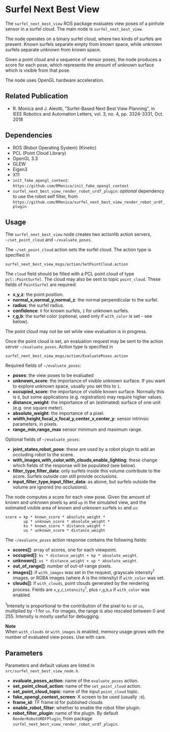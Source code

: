Surfel Next Best View
=====================

The `surfel_next_best_view` ROS package evaluates view poses of a pinhole sensor in a surfel cloud.
The main node is `surfel_next_best_view`.

The node operates on a binary surfel cloud, where two kinds of surfels are present.
Known surfels separate empty from known space, while unknown surfels separate unknown from known space.

Given a point cloud and a sequence of sensor poses, the node produces a score for each pose, which represents the amount of unknown surface which is visible from that pose.

The node uses OpenGL hardware acceleration.

Related Publication
-------------------

+ R. Monica and J. Aleotti, "Surfel-Based Next Best View Planning", in IEEE Robotics and Automation Letters, vol. 3, no. 4, pp. 3324-3331, Oct. 2018

Dependencies
------------

+ ROS (Robot Operating System) (Kinetic)
+ PCL (Point Cloud Library)
+ OpenGL 3.3
+ GLEW
+ Eigen3
+ X11
+ `init_fake_opengl_context`: `https://github.com/RMonica/init_fake_opengl_context`
+ `surfel_next_best_view_render_robot_urdf_plugin`: *optional* dependency to use the robot self filter, from `https://github.com/RMonica/surfel_next_best_view_render_robot_urdf_plugin`

Usage
-----

The `surfel_next_best_view` node creates two actionlib action servers, `~/set_point_cloud` and `~/evaluate_poses`.

The `~/set_point_cloud` action sets the surfel cloud.
The action type is specified in

```surfel_next_best_view_msgs/action/SetPointCloud.action```

The `cloud` field should be filled with a PCL point cloud of type `pcl::PointSurfel`.
The cloud may also be sent to topic `point_cloud`.
These fields of `PointSurfel` are required:

+ **x,y,z**: the point position.
+ **normal_x,normal_y,normal_z**: the normal perpendicular to the surfel.
+ **radius**: the surfel radius.
+ **confidence**: `0` for known surfels, `1` for unknown surfels.
+ **r,g,b**: the surfel color (optional, used only if `with_color` is set - see below).

The point cloud may not be set while view evaluation is in progress.

Once the point cloud is set, an evaluation request may be sent to the action server `~/evaluate_poses`.
Action type is specified in

```surfel_next_best_view_msgs/action/EvaluatePoses.action```

Required fields of `~/evaluate_poses`:

+ **poses**: the view poses to be evaluated
+ **unknown_score**: the importance of visible unknown surface. If you want to explore unknown space, usually you set this to `1`.
+ **occupied_score**: the importance of visible known surface. Normally this is `0`, but some applications (e.g. registration) may require higher values.
+ **distance_weight**: the importance of an (estimated) surface of one unit (e.g. one square meter).
+ **absolute_weight**: the importance of a pixel.
+ **width,height,focal_x,focal_y,center_x,center_y**: sensor intrinsic parameters, in pixels.
+ **range_min,range_max** sensor minimum and maximum range.

Optional fields of `~/evaluate_poses`:

+ **joint_states,robot_pose**: these are used by a robot plugin to add an occluding robot to the scene.
+ **with_images,with_color,with_clouds,enable_lighting**: these change which fields of the response will be populated (see below).
+ **filter_type,filter_data**: only surfels inside this volume contribute to the score. Surfels outside can still provide occlusions.
+ **input_filter_type,input_filter_data**: as above, but surfels outside the volume are ignored (no occlusions).

The node computes a score for each view pose.
Given the amount of known and unknown pixels `kp` and `up` in the simulated view, and the estimated visible area of known and unknown surfels `ks` and `us`:
```
score = kp * known_score * absolute_weight *
        up * unknown_score * absolute_weight *
        ks * known_score * distance_weight *
        us * unknown_score * distance_weight
```

The `~/evaluate_poses` action response contains the following fields:

+ **scores[]**: array of scores, one for each viewpoint.
+ **occupied[]**: `ks * distance_weight + kp * absolute_weight`.
+ **unknown[]**: `us * distance_weight + up * absolute_weight`.
+ **out_of_range[]**: number of out-of-range pixels.
+ **images[]**: if `with_images` was set in the request, grayscale intensity<sup>1</sup> images, or RGBA images (where A is the intensity) if `with_color` was set.
+ **clouds[]**: if `with_clouds`, point clouds generated by the rendering process. Fields are `x`,`y`,`z`,`intensity`<sup>1</sup>, plus  `r`,`g`,`b`,`a` if `with_color` was enabled.
 
<sup>1</sup>Intensity is proportional to the contribution of the pixel to `ks` or `us`, multiplied by -1 for `us`. For images, the range is also rescaled between 0 and 255. Intensity is mostly useful for debugging.

**Note**  
When `with_clouds` or `with_images` is enabled, memory usage grows with the number of evaluated view poses. Use with care.

Parameters
----------

Parameters and default values are listed in `src/surfel_next_best_view_node.h`.

+ **evaluate_poses_action**: name of the `evaluate_poses` action.
+ **set_point_cloud_action**: name of the `set_point_cloud` action.
+ **set_point_cloud_topic**: name of the input `point_cloud` topic.
+ **fake_opengl_context_screen**: X screen to be used (usually `:0`).
+ **frame_id**: TF frame id for published clouds
+ **enable_robot_filter**: whether to enable the robot filter plugin.
+ **robot_filter_plugin**: name of the plugin. By default `RenderRobotURDFPlugin`, from package `surfel_next_best_view_render_robot_urdf_plugin`.










